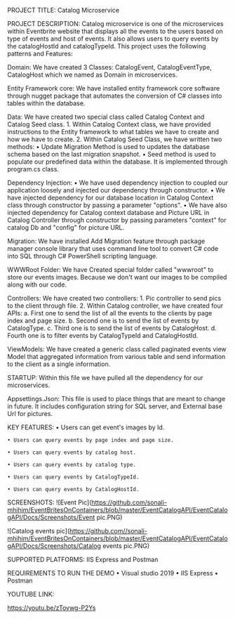 PROJECT TITLE:  Catalog  Microservice

PROJECT DESCRIPTION:
Catalog microservice is one of the microservices within Eventbrite website that displays all the events  to the users based on type of events and host of events. It also allows users to query events by the catalogHostId and catalogTypeId. This project uses the following patterns and Features:

Domain:
We have created 3 Classes: CatalogEvent, CatalogEventType, CatalogHost which we named as Domain in microservices.

Entity Framework core:
We have installed entity framework core software through nugget package that automates the conversion of  C# classes into tables within the database.

Data:
We have created two special class called Catalog Context and Catalog Seed class.
	1. Within Catalog Context class, we have provided instructions to the Entity framework to what tables we have to create and how we have to create.
	2. Within Catalog Seed Class, we have written two methods:
	• Update Migration Method  is used to updates the database schema based on the last migration snapshot.
	• Seed method is used to populate our predefined data within the database. It is implemented through program.cs class.
	
Dependency Injection:
	•  We have used dependency injection to coupled our application loosely and injected our dependency through constructor. 
	• We have injected dependency for our database location in Catalog Context class through constructor by passing a parameter "options".
	• We have also injected dependency for  Catalog context database and Picture URL in Catalog Controller through constructor by passing parameters "context" for catalog Db and "config" for picture URL.

Migration:
We have installed  Add Migration feature through package manager console library  that uses command line tool  to convert C# code into SQL through  C# PowerShell scripting language.

WWWRoot Folder:
We have Created special folder called "wwwroot" to store our events images. Because we don't want our images to be compiled along with our code.

Controllers:
We have created two controllers:
	1. Pic controller to send pics to the client through file.
	2. Within Catalog controller, we have created four APIs:
		a. First one  to send the list of all the events to the clients by page index and page size.
		b. Second one is to  send  the list of events by CatalogType.
		c. Third one is to send the list of events by CatalogHost.
		d. Fourth one is to filter events by CatalogTypeId and CatalogHostId.
		
ViewModels:
We have created a generic class called paginated events view Model that aggregated information from various table and send information to the client as a single information. 

STARTUP:
Within this file we have pulled all the dependency for our microservices.

Appsettings.Json:
This file is used to place  things  that are meant to change in future. It includes configuration string for SQL server, and External base Url for pictures.

KEY FEATURES:
	• Users can get event's images by Id.
	
	• Users can query events by page index and page size.
	
	• Users can query events by catalog host.
	
	• Users can query events by catalog type.
	
	• Users can query events by CatalogTypeId.
	
	• Users can query events by CatalogHostId.
	

SCREENSHOTS:
![Event Pic](https://github.com/sonali-mhihim/EventBritesOnContainers/blob/master/EventCatalogAPI/EventCatalogAPI/Docs/Screenshots/Event pic.PNG)

![Catalog events pic](https://github.com//sonali-mhihim/EventBritesOnContainers/blob/master/EventCatalogAPI/EventCatalogAPI/Docs/Screenshots/Catalog events pic.PNG)




SUPPORTED PLATFORMS: IIS Express and Postman

REQUIREMENTS TO RUN THE DEMO
	•  Visual studio 2019
	•  IIS Express
	•  Postman
  
YOUTUBE LINK:

https://youtu.be/zTovwg-P2Ys


 





